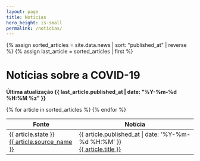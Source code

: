 ```yaml
---
layout: page
title: Notícias
hero_height: is-small
permalink: /noticias/
---
```


{% assign sorted_articles = site.data.news | sort: "published_at" | reverse %}
{% assign last_article = sorted_articles | first %}

# Notícias sobre a COVID-19

**Última atualização {{ last_article.published_at | date: "%Y-%m-%d %H:%M %z" }}**

<table data-order='[[ 1, "desc" ]]' data-page-length='25'>
  <thead>
    <tr>
      <th>Fonte</th>
      <th>Notícia</th>
    </tr>
  </thead>
  <tbody>
    {% for article in sorted_articles %}
    <tr>
      <td>
        {{ article.state }}<br>
        <a href="{{ article.source_url }}">{{ article.source_name }}</a>
      </td>
      <td>{{ article.published_at | date: '%Y-%m-%d %H:%M' }}<br><a href="{{ article.link }}">{{ article.title }}</a></td>
    </tr>
    {% endfor %}
  </tbody>
</table>

<script src="{{ site.baseurl }}/assets/js/datatables.min.js" type="text/javascript"></script>
<script>
  $(document).ready(
    function () {
      $('table').DataTable({
        language: {
          "sEmptyTable": "Nenhum registro encontrado",
          "sInfo": "Mostrando de _START_ até _END_ de _TOTAL_ registros",
          "sInfoEmpty": "Mostrando 0 até 0 de 0 registros",
          "sInfoFiltered": "(Filtrados de _MAX_ registros)",
          "sInfoPostFix": "",
          "sInfoThousands": ".",
          "sLengthMenu": "_MENU_ resultados por página",
          "sLoadingRecords": "Carregando...",
          "sProcessing": "Processando...",
          "sZeroRecords": "Nenhum registro encontrado",
          "sSearch": "Pesquisar",
          "oPaginate": {
            "sNext": "Próximo",
            "sPrevious": "Anterior",
            "sFirst": "Primeiro",
            "sLast": "Último"
          },
          "oAria": {
            "sSortAscending": ": Ordenar colunas de forma ascendente",
            "sSortDescending": ": Ordenar colunas de forma descendente"
          },
          "select": {
            "rows": {
              "_": "Selecionado %d linhas",
              "0": "Nenhuma linha selecionada",
              "1": "Selecionado 1 linha"
            }
          }
        }
      });
    }
  );
</script>
